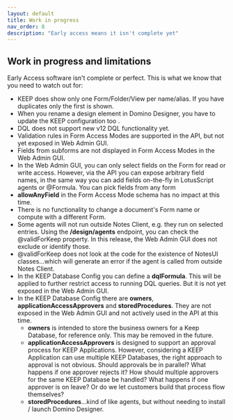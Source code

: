 ```yaml
---
layout: default
title: Work in progress
nav_order: 8
description: "Early access means it isn't complete yet"
---
```


## Work in progress and limitations

Early Access software isn't complete or perfect. This is what we know that you need to watch out for:

- KEEP does show only one Form/Folder/View per name/alias. If you have duplicates only the first is shown.
- When you rename a design element in Domino Designer, you have to update the KEEP configuration too .
- DQL does not support new v12 DQL functionality yet.
- Validation rules in Form Access Modes are supported in the API, but not yet exposed in Web Admin GUI.
- Fields from subforms are not displayed in Form Access Modes in the Web Admin GUI.
- In the Web Admin GUI, you can only select fields on the Form for read or write access. However, via the API you can expose arbitrary field names, in the same way you can add fields on-the-fly in LotusScript agents or @Formula. You can pick fields from any form
- **allowAnyField** in the Form Access Mode schema has no impact at this time.
- There is no functionality to change a document's Form name or compute with a different Form.
- Some agents will not run outside Notes Client, e.g. they run on selected entries. Using the **/design/agents** endpoint, you can check the @validForKeep property. In this release, the Web Admin GUI does not exclude or identify those.
- @validForKeep does not look at the code for the existence of NotesUI classes...which will generate an error if the agent is called from outside Notes Client.
- In the KEEP Database Config you can define a **dqlFormula**. This will be applied to further restrict access to running DQL queries. But it is not yet exposed in the Web Admin GUI.
- In the KEEP Database Config there are **owners**, **applicationAccessApprovers** and **storedProcedures**. They are not exposed in the Web Admin GUI and not actively used in the API at this time.
  - **owners** is intended to store the business owners for a Keep Database, for reference only. This may be removed in the future.
  - **applicationAccessApprovers** is designed to support an approval process for KEEP Applications. However, considering a KEEP Application can use multiple KEEP Databases, the right approach to approval is not obvious. Should approvals be in parallel? What happens if one approver rejects it? How should multiple approvers for the same KEEP Database be handled? What happens if one approver is on leave? Or do we let customers build that process flow themselves?
  - **storedProcedures**...kind of like agents, but without needing to install / launch Domino Designer.

